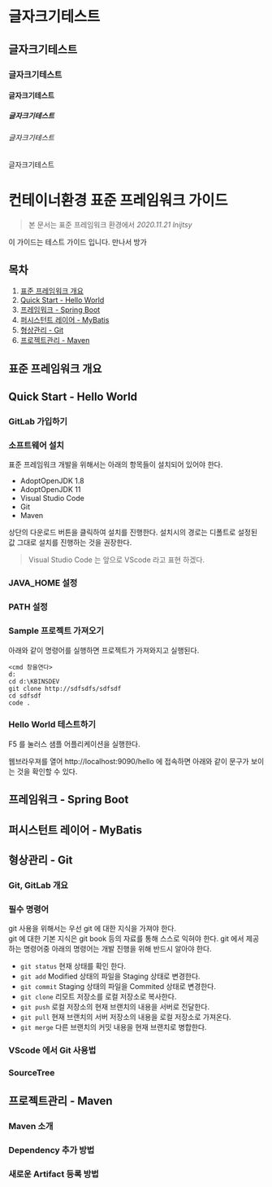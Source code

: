 # 글자크기테스트
## 글자크기테스트
### 글자크기테스트
#### 글자크기테스트
##### 글자크기테스트
###### 글자크기테스트
글자크기테스트


# 컨테이너환경 표준 프레임워크 가이드
> 본 문서는 표준 프레임워크 환경에서 
> _2020.11.21 lnijtsy_

이 가이드는 테스트 가이드 입니다.
만나서 방가

## 목차
1. [표준 프레임워크 개요](https://github.com/ytsyts77/test-project/blob/main/README.md#%ED%91%9C%EC%A4%80-%ED%94%84%EB%A0%88%EC%9E%84%EC%9B%8C%ED%81%AC-%EA%B0%9C%EC%9A%94)
1. [Quick Start - Hello World](https://github.com/ytsyts77/test-project/blob/main/README.md#quick-start---hello-world)
1. [프레임워크 - Spring Boot](https://github.com/ytsyts77/test-project/blob/main/README.md#%ED%94%84%EB%A0%88%EC%9E%84%EC%9B%8C%ED%81%AC---spring-boot)
1. [퍼시스턴트 레이어 - MyBatis](https://github.com/ytsyts77/test-project/blob/main/README.md#%ED%8D%BC%EC%8B%9C%EC%8A%A4%ED%84%B4%ED%8A%B8-%EB%A0%88%EC%9D%B4%EC%96%B4---mybatis)
1. [형상관리 - Git](https://github.com/ytsyts77/test-project/blob/main/README.md#%ED%98%95%EC%83%81%EA%B4%80%EB%A6%AC---git)
1. [프로젝트관리 - Maven](https://github.com/ytsyts77/test-project/blob/main/README.md#%ED%94%84%EB%A1%9C%EC%A0%9D%ED%8A%B8%EA%B4%80%EB%A6%AC---maven)



## 표준 프레임워크 개요

## Quick Start - Hello World

### GitLab 가입하기

### 소프트웨어 설치

표준 프레임워크 개발을 위해서는 아래의 항목들이 설치되어 있어야 한다.
* AdoptOpenJDK 1.8
* AdoptOpenJDK 11
* Visual Studio Code
* Git
* Maven

상단의 다운로드 버튼을 클릭하여 설치를 진행한다.
설치시의 경로는 디폴트로 설정된 값 그대로 설치를 진행하는 것을 권장한다.

> Visual Studio Code 는 앞으로 VScode 라고 표현 하겠다.

### JAVA_HOME 설정

### PATH 설정

### Sample 프로젝트 가져오기
아래와 같이 명령어를 실행하면 프로젝트가 가져와지고 실행된다.
```dos
<cmd 창을연다>
d:
cd d:\KBINSDEV
git clone http://sdfsdfs/sdfsdf
cd sdfsdf
code .
```


### Hello World 테스트하기
F5 를 눌러스 샘플 어플리케이션을 실행한다.

웹브라우져를 열어 http://localhost:9090/hello 에 접속하면 아래와 같이 문구가 보이는 것을 확인할 수 있다.




## 프레임워크 - Spring Boot

## 퍼시스턴트 레이어 - MyBatis

## 형상관리 - Git
### Git, GitLab 개요
### 필수 명령어
git 사용을 위해서는 우선 git 에 대한 지식을 가져야 한다.  
git 에 대한 기본 지식은 git book 등의 자료를 통해 스스로 익혀야 한다.
git 에서 제공하는 명령어중 아래의 명령어는 개발 진행을 위해 반드시 알아야 한다.  

* `git status` 현재 상태를 확인 한다.
* `git add` Modified 상태의 파일을 Staging 상태로 변경한다.
* `git commit` Staging 상태의 파일을 Commited 상태로 변경한다.
* `git clone` 리모트 저장소를 로컬 저장소로 복사한다.
* `git push` 로컬 저장소의 현재 브랜치의 내용을 서버로 전달한다.
* `git pull` 현재 브랜치의 서버 저장소의 내용을 로컬 저장소로 가져온다.
* `git merge` 다른 브랜치의 커밋 내용을 현재 브랜치로 병합한다.

### VScode 에서 Git 사용법
### SourceTree

## 프로젝트관리 - Maven
### Maven 소개
### Dependency 추가 방법
### 새로운 Artifact 등록 방법
